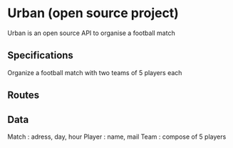 # Urban (open source project)
Urban is an open source API to organise a football match

## Specifications
Organize a football match with two teams of 5 players each

## Routes


## Data
Match : adress, day, hour
Player : name, mail
Team : compose of 5 players
